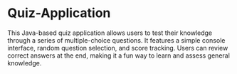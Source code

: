 # Quiz-Application
This Java-based quiz application allows users to test their knowledge through a series of multiple-choice questions. It features a simple console interface, random question selection, and score tracking. Users can review correct answers at the end, making it a fun way to learn and assess general knowledge. 
